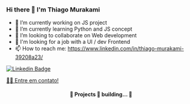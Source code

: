 ### Hi there 👋 I'm Thiago Murakami

- 🔭 I’m currently working on JS project
- 🌱 I’m currently learning Python and JS concept
- 👯 I’m looking to collaborate on Web development
- 🤔 I'm looking for a job with a UI / dev Frontend
- 📫 How to reach me: https://www.linkedin.com/in/thiago-murakami-39208a23/

[![Linkedin Badge](https://img.shields.io/badge/-Thiago-blue?style=flat-square&logo=Linkedin&logoColor=white&link=https://www.linkedin.com/in/thiago-murakami-39208a23/)](https://www.linkedin.com/in/thiago-murakami-39208a23/) 


[👋🏽 Entre em contato!](https://www.linkedin.com/in/thiago-murakami-39208a23/)



<h4 align="center"> 
	🚧  Projects 🚀 building...  🚧
</h4>
